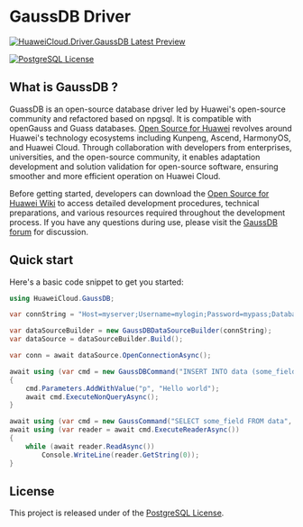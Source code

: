 # GaussDB Driver

[![HuaweiCloud.Driver.GaussDB Latest Preview](https://img.shields.io/nuget/vpre/HuaweiCloud.Driver.GaussDB)](https://www.nuget.org/packages/HuaweiCloud.Driver.GaussDB/absoluteLatest)

[![PostgreSQL License](https://img.shields.io/badge/License-PostgreSQL-blue.svg)](https://opensource.org/licenses/PostgreSQL)

## What is GaussDB ?

GuassDB is an open-source database driver led by Huawei's open-source community and refactored based on npgsql. It is compatible with openGauss and Guass databases. [Open Source for Huawei](https://developer.huaweicloud.com/programs/opensource/contributing/) revolves around Huawei's technology ecosystems including Kunpeng, Ascend, HarmonyOS, and Huawei Cloud. Through collaboration with developers from enterprises, universities, and the open-source community, it enables adaptation development and solution validation for open-source software, ensuring smoother and more efficient operation on Huawei Cloud.  

Before getting started, developers can download the [Open Source for Huawei Wiki](https://gitcode.com/HuaweiCloudDeveloper/OpenSourceForHuaweiWiki) to access detailed development procedures, technical preparations, and various resources required throughout the development process. If you have any questions during use, please visit the [GaussDB forum](https://bbs.huaweicloud.com/forum/forum-1350-1.html) for discussion.

## Quick start

Here's a basic code snippet to get you started:

```csharp
using HuaweiCloud.GaussDB;

var connString = "Host=myserver;Username=mylogin;Password=mypass;Database=mydatabase";

var dataSourceBuilder = new GaussDBDataSourceBuilder(connString);
var dataSource = dataSourceBuilder.Build();

var conn = await dataSource.OpenConnectionAsync();

await using (var cmd = new GaussDBCommand("INSERT INTO data (some_field) VALUES (@p)", conn))
{
    cmd.Parameters.AddWithValue("p", "Hello world");
    await cmd.ExecuteNonQueryAsync();
}

await using (var cmd = new GaussCommand("SELECT some_field FROM data", conn))
await using (var reader = await cmd.ExecuteReaderAsync())
{
    while (await reader.ReadAsync())
        Console.WriteLine(reader.GetString(0));
}
```

## License

This project is released under of the [PostgreSQL License](https://opensource.org/license/PostgreSQL).

